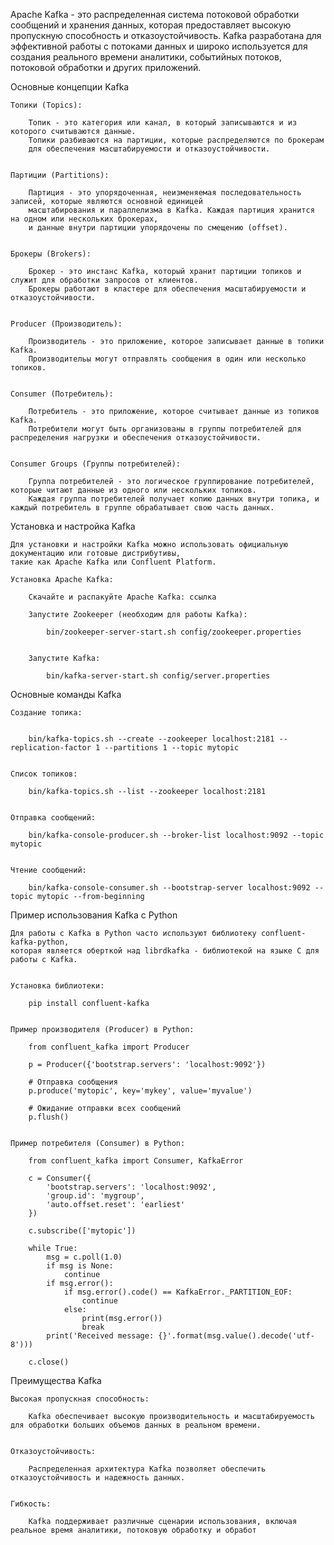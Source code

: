 Apache Kafka - это распределенная система потоковой обработки сообщений и хранения данных, 
которая предоставляет высокую пропускную способность и отказоустойчивость. Kafka разработана для эффективной работы 
с потоками данных и широко используется для создания реального времени аналитики, 
событийных потоков, потоковой обработки и других приложений.


Основные концепции Kafka

    Топики (Topics):
    
        Топик - это категория или канал, в который записываются и из которого считываются данные. 
        Топики разбиваются на партиции, которые распределяются по брокерам 
        для обеспечения масштабируемости и отказоустойчивости.


    Партиции (Partitions):

        Партиция - это упорядоченная, неизменяемая последовательность записей, которые являются основной единицей 
        масштабирования и параллелизма в Kafka. Каждая партиция хранится на одном или нескольких брокерах, 
        и данные внутри партиции упорядочены по смещению (offset).


    Брокеры (Brokers):

        Брокер - это инстанс Kafka, который хранит партиции топиков и служит для обработки запросов от клиентов. 
        Брокеры работают в кластере для обеспечения масштабируемости и отказоустойчивости.


    Producer (Производитель):
    
        Производитель - это приложение, которое записывает данные в топики Kafka. 
        Производительы могут отправлять сообщения в один или несколько топиков.


    Consumer (Потребитель):
    
        Потребитель - это приложение, которое считывает данные из топиков Kafka. 
        Потребители могут быть организованы в группы потребителей для распределения нагрузки и обеспечения отказоустойчивости.


    Consumer Groups (Группы потребителей):
    
        Группа потребителей - это логическое группирование потребителей, которые читают данные из одного или нескольких топиков. 
        Каждая группа потребителей получает копию данных внутри топика, и каждый потребитель в группе обрабатывает свою часть данных.


Установка и настройка Kafka

    
    Для установки и настройки Kafka можно использовать официальную документацию или готовые дистрибутивы, 
    такие как Apache Kafka или Confluent Platform.

    Установка Apache Kafka:
    
        Скачайте и распакуйте Apache Kafka: ссылка
        
        Запустите Zookeeper (необходим для работы Kafka):
            
            bin/zookeeper-server-start.sh config/zookeeper.properties


        Запустите Kafka:
        
            bin/kafka-server-start.sh config/server.properties



Основные команды Kafka

    Создание топика:

        
        bin/kafka-topics.sh --create --zookeeper localhost:2181 --replication-factor 1 --partitions 1 --topic mytopic


    Список топиков:
        
        bin/kafka-topics.sh --list --zookeeper localhost:2181


    Отправка сообщений:
        
        bin/kafka-console-producer.sh --broker-list localhost:9092 --topic mytopic


    Чтение сообщений:

        bin/kafka-console-consumer.sh --bootstrap-server localhost:9092 --topic mytopic --from-beginning



Пример использования Kafka с Python

    Для работы с Kafka в Python часто используют библиотеку confluent-kafka-python, 
    которая является оберткой над librdkafka - библиотекой на языке C для работы с Kafka.


    Установка библиотеки:
        
        pip install confluent-kafka


    Пример производителя (Producer) в Python:
        
        from confluent_kafka import Producer

        p = Producer({'bootstrap.servers': 'localhost:9092'})
        
        # Отправка сообщения
        p.produce('mytopic', key='mykey', value='myvalue')
        
        # Ожидание отправки всех сообщений
        p.flush()

    
    Пример потребителя (Consumer) в Python:
        
        from confluent_kafka import Consumer, KafkaError
        
        c = Consumer({
            'bootstrap.servers': 'localhost:9092',
            'group.id': 'mygroup',
            'auto.offset.reset': 'earliest'
        })
        
        c.subscribe(['mytopic'])
        
        while True:
            msg = c.poll(1.0)
            if msg is None:
                continue
            if msg.error():
                if msg.error().code() == KafkaError._PARTITION_EOF:
                    continue
                else:
                    print(msg.error())
                    break
            print('Received message: {}'.format(msg.value().decode('utf-8')))
        
        c.close()


Преимущества Kafka

    Высокая пропускная способность:

        Kafka обеспечивает высокую производительность и масштабируемость для обработки больших объемов данных в реальном времени.


    Отказоустойчивость:
    
        Распределенная архитектура Kafka позволяет обеспечить отказоустойчивость и надежность данных.

    
    Гибкость:
        
        Kafka поддерживает различные сценарии использования, включая реальное время аналитики, потоковую обработку и обработ
        